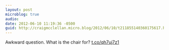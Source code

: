 ```yaml
---
layout: post
microblog: true
audio: 
date: 2012-06-10 11:19:36 -0500
guid: http://craigmcclellan.micro.blog/2012/06/10/t211855140360175617.html
---
```

Awkward question. What is the chair for? [t.co/qh7uj7z1](http://t.co/qh7uj7z1)

